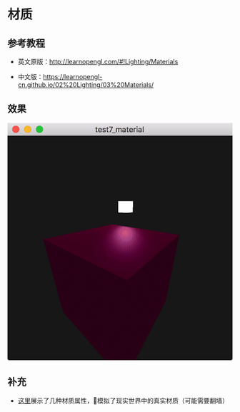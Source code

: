 # 材质

## 参考教程

- 英文原版：http://learnopengl.com/#!Lighting/Materials

- 中文版：https://learnopengl-cn.github.io/02%20Lighting/03%20Materials/

## 效果

![](../../../../README/test7_material.gif)

## 补充

- [这里](http://devernay.free.fr/cours/opengl/materials.html)展示了几种材质属性，模拟了现实世界中的真实材质（可能需要翻墙）